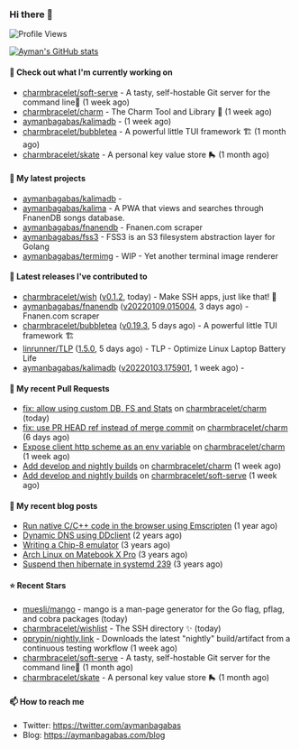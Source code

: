 ### Hi there 👋

![Profile Views](https://komarev.com/ghpvc/?username=aymanbagabas&label=PROFILE+VIEWS)

[![Ayman's GitHub stats](https://github-readme-stats.vercel.app/api?username=aymanbagabas&count_private=true&show_icons=true)](https://github.com/anuraghazra/github-readme-stats)

#### 👷 Check out what I'm currently working on

- [charmbracelet/soft-serve](https://github.com/charmbracelet/soft-serve) - A tasty, self-hostable Git server for the command line🍦 (1 week ago)
- [charmbracelet/charm](https://github.com/charmbracelet/charm) - The Charm Tool and Library 🌟 (1 week ago)
- [aymanbagabas/kalimadb](https://github.com/aymanbagabas/kalimadb) -  (1 week ago)
- [charmbracelet/bubbletea](https://github.com/charmbracelet/bubbletea) - A powerful little TUI framework 🏗 (1 month ago)
- [charmbracelet/skate](https://github.com/charmbracelet/skate) - A personal key value store 🛼 (1 month ago)

#### 🌱 My latest projects

- [aymanbagabas/kalimadb](https://github.com/aymanbagabas/kalimadb) - 
- [aymanbagabas/kalima](https://github.com/aymanbagabas/kalima) - A PWA that views and searches through FnanenDB songs database.
- [aymanbagabas/fnanendb](https://github.com/aymanbagabas/fnanendb) - Fnanen.com scraper
- [aymanbagabas/fss3](https://github.com/aymanbagabas/fss3) - FSS3 is an S3 filesystem abstraction layer for Golang
- [aymanbagabas/termimg](https://github.com/aymanbagabas/termimg) - WIP - Yet another terminal image renderer

#### 🔭 Latest releases I've contributed to

- [charmbracelet/wish](https://github.com/charmbracelet/wish) ([v0.1.2](https://github.com/charmbracelet/wish/releases/tag/v0.1.2), today) - Make SSH apps, just like that! 💫
- [aymanbagabas/fnanendb](https://github.com/aymanbagabas/fnanendb) ([v20220109.015004](https://github.com/aymanbagabas/fnanendb/releases/tag/v20220109.015004), 3 days ago) - Fnanen.com scraper
- [charmbracelet/bubbletea](https://github.com/charmbracelet/bubbletea) ([v0.19.3](https://github.com/charmbracelet/bubbletea/releases/tag/v0.19.3), 5 days ago) - A powerful little TUI framework 🏗
- [linrunner/TLP](https://github.com/linrunner/TLP) ([1.5.0](https://github.com/linrunner/TLP/releases/tag/1.5.0), 5 days ago) - TLP - Optimize Linux Laptop Battery Life
- [aymanbagabas/kalimadb](https://github.com/aymanbagabas/kalimadb) ([v20220103.175901](https://github.com/aymanbagabas/kalimadb/releases/tag/v20220103.175901), 1 week ago) - 

#### 🔨 My recent Pull Requests

- [fix: allow using custom DB, FS and Stats](https://github.com/charmbracelet/charm/pull/61) on [charmbracelet/charm](https://github.com/charmbracelet/charm) (today)
- [fix: use PR HEAD ref instead of merge commit](https://github.com/charmbracelet/charm/pull/60) on [charmbracelet/charm](https://github.com/charmbracelet/charm) (6 days ago)
- [Expose client http scheme as an env variable](https://github.com/charmbracelet/charm/pull/58) on [charmbracelet/charm](https://github.com/charmbracelet/charm) (1 week ago)
- [Add develop and nightly builds](https://github.com/charmbracelet/charm/pull/57) on [charmbracelet/charm](https://github.com/charmbracelet/charm) (1 week ago)
- [Add develop and nightly builds](https://github.com/charmbracelet/soft-serve/pull/52) on [charmbracelet/soft-serve](https://github.com/charmbracelet/soft-serve) (1 week ago)

#### 📜 My recent blog posts

- [Run native C/C&#43;&#43; code in the browser using Emscripten](https://aymanbagabas.com/blog/2020/11/18/run-native-c-c&#43;&#43;-code-in-the-browser-using-emscripten.html) (1 year ago)
- [Dynamic DNS using DDclient](https://aymanbagabas.com/blog/2019/02/16/dynamic-dns-using-ddclient.html) (2 years ago)
- [Writing a Chip-8 emulator](https://aymanbagabas.com/blog/2018/09/17/chip-8-emulator.html) (3 years ago)
- [Arch Linux on Matebook X Pro](https://aymanbagabas.com/blog/2018/07/23/archlinux-on-matebook-x-pro.html) (3 years ago)
- [Suspend then hibernate in systemd 239](https://aymanbagabas.com/blog/2018/07/18/suspend-then-hibernate.html) (3 years ago)

#### ⭐ Recent Stars

- [muesli/mango](https://github.com/muesli/mango) - mango is a man-page generator for the Go flag, pflag, and cobra packages (today)
- [charmbracelet/wishlist](https://github.com/charmbracelet/wishlist) - The SSH directory ✨ (today)
- [oprypin/nightly.link](https://github.com/oprypin/nightly.link) - Downloads the latest &#34;nightly&#34; build/artifact from a continuous testing workflow (1 week ago)
- [charmbracelet/soft-serve](https://github.com/charmbracelet/soft-serve) - A tasty, self-hostable Git server for the command line🍦 (1 month ago)
- [charmbracelet/skate](https://github.com/charmbracelet/skate) - A personal key value store 🛼 (1 month ago)

#### 📫 How to reach me

- Twitter: https://twitter.com/aymanbagabas
- Blog: https://aymanbagabas.com/blog
